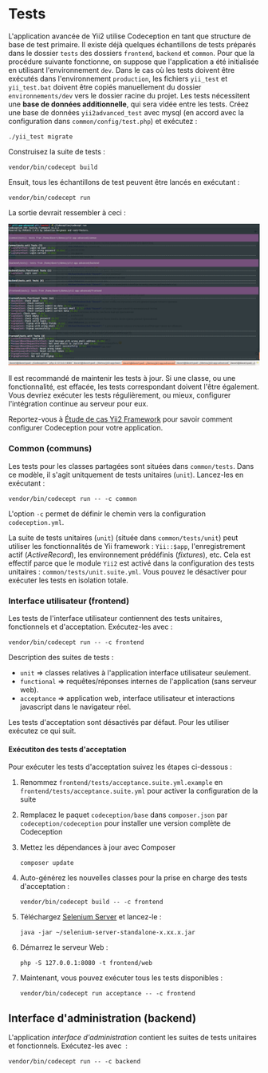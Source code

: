 Tests
===============================

L'application avancée de Yii2 utilise Codeception en tant que structure de base de test primaire. Il existe déjà quelques échantillons de tests préparés dans le dossier `tests` des dossiers `frontend`, `backend` et `common`. Pour que la procédure suivante fonctionne, on suppose que l'application a été initialisée en utilisant l'environnement `dev`. Dans le cas où les tests doivent être exécutés dans l'environnement `production`, les fichiers `yii_test` et `yii_test.bat` doivent être copiés manuellement du dossier `environnements/dev` vers le dossier racine du projet. 
Les tests nécessitent une **base de données additionnelle**, qui sera vidée entre les tests. Créez une base de données `yii2advanced_test` avec mysql (en accord avec la configuration dans `common/config/test.php`) et exécutez : 

```
./yii_test migrate
```

Construisez la suite de tests :

```
vendor/bin/codecept build
```

Ensuit, tous les échantillons de test peuvent être lancés en exécutant :

```
vendor/bin/codecept run
```

La sortie devrait ressembler à ceci :

![](images/tests.png)

Il est recommandé de maintenir les tests à jour. Si une classe, ou une fonctionnalité, est effacée, les tests correspondant doivent l'être également.
Vous devriez exécuter les tests régulièrement, ou mieux, configurer l'intégration continue au serveur pour eux. 

Reportez-vous à  [Étude de cas Yii2 Framework](https://codeception.com/for/yii) pour savoir comment configurer Codeception pour votre application. 

### Common (communs)

Les tests pour les classes partagées sont situées dans `common/tests`. Dans ce modèle, il s'agit unitquement de tests unitaires (`unit`).
Lancez-les en exécutant : 
```
vendor/bin/codecept run -- -c common
```

L'option `-c` permet de définir le chemin vers la configuration `codeception.yml`.

La suite de tests unitaires (`unit`) (située dans `common/tests/unit`) peut utiliser les fonctionnalités de  Yii framework : `Yii::$app`, l'enregistrement actif (*ActiveRecord*), les environnement prédéfinis (*fixtures*), etc.
Cela est effectif parce que le module `Yii2` est activé dans la configuration des tests unitaires : `common/tests/unit.suite.yml`. Vous pouvez le désactiver pour exécuter les tests en isolation totale.


### Interface utilisateur (frontend)

Les tests de l'interface utilisateur contiennent des tests unitaires, fonctionnels et d'acceptation. 
Exécutez-les avec :
```
vendor/bin/codecept run -- -c frontend
```

Description des suites de tests :

* `unit` ⇒ classes relatives à l'application interface utilisateur seulement. 
* `functional` ⇒ requêtes/réponses internes de l'application (sans serveur web).
* `acceptance` ⇒ application web, interface utilisateur et interactions  javascript dans le navigateur réel.

Les tests d'acceptation sont désactivés par défaut. Pour les utiliser exécutez ce qui suit.

#### Exécutiton des tests d'acceptation

Pour exécuter les tests d'acceptation suivez les étapes ci-dessous : 

1. Renommez `frontend/tests/acceptance.suite.yml.example` en `frontend/tests/acceptance.suite.yml` pour activer la configuration de la suite

1. Remplacez le paquet `codeception/base` dans `composer.json` par `codeception/codeception` pour installer une version complète de Codeception

1. Mettez les dépendances à jour avec Composer 

    ```
    composer update  
    ```

1. Auto-générez les nouvelles classes pour la prise en charge des tests d'acceptation :

    ```
    vendor/bin/codecept build -- -c frontend
    ```

1. Téléchargez [Selenium Server](https://www.seleniumhq.org/download/) et lancez-le :

    ```
    java -jar ~/selenium-server-standalone-x.xx.x.jar
    ``` 

1. Démarrez le serveur Web :

    ```
    php -S 127.0.0.1:8080 -t frontend/web
    ```

1. Maintenant, vous pouvez exécuter tous les tests disponibles :

   ```
   vendor/bin/codecept run acceptance -- -c frontend
   ```

## Interface d'administration (backend)

L'application *interface d'administration* contient les suites de tests unitaires et fonctionnels. Exécutez-les avec  :

```
vendor/bin/codecept run -- -c backend
```
